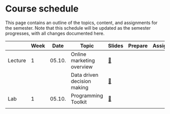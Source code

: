 # Course schedule

This page contains an outline of the topics, content, and assignments for the semester. Note that this schedule will be updated as the semester progresses, with all changes documented here.


|		|	Week	|	Date	|	Topic	|	Slides	|	Prepare	|	Assignment			|
|	---	|	---	|	---	|	---	|	---	|	---	|	---			|
|	Lecture	|	1	|	05.10.	|	Online marketing overview	|	[📘](https://docs.google.com/presentation/d/1-gmLRl6Au1DbFF8Stw5A_JOQPdWsLogPGu_nePRK7pY/export/pdf)	|		|				|
|		|		|		|	Data driven decision making	|	[📘](https://docs.google.com/presentation/d/1AfzqhjEAfJ5X4Q8YC9GK14jEBfdDXEIRmXonriwYHNY/export/pdf)	|		|				|
|	Lab	|	1	|	05.10.	|	Programming Toolkit	|	[📘](https://docs.google.com/presentation/d/1AHDCyelaOumvZ9-MRLEaSGCulXvvo-hcoFRrTESQW-c/export/pdf)	|		|				|
|		|		|		|		|		|		|				|

